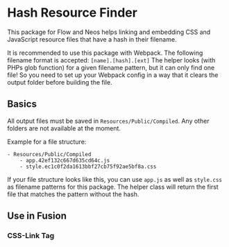 # Hash Resource Finder

This package for Flow and Neos helps linking and embedding CSS and JavaScript resource files that have a hash in their filename.

It is recommended to use this package with Webpack. The following filename format is accepted: `[name].[hash].[ext]`
The helper looks (with PHPs glob function) for a given filename pattern, but it can only find one file! So you need to set up your Webpack config in a way that it clears the output folder before building the file.

## Basics

All output files must be saved in `Resources/Public/Compiled`. Any other folders are not available at the moment.

Example for a file structure:

```
- Resources/Public/Compiled
    - app.42ef132c667d635cd64c.js
    - style.ec1c0f2da1613bbf27cb75f92ae5bf8a.css
```

If your file structure looks like this, you can use `app.js` as well as `style.css` as filename patterns for this package.
The helper class will return the first file that matches the pattern without the hash.

## Use in Fusion

### CSS-Link Tag


